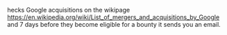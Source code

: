 hecks Google acquisitions on the wikipage https://en.wikipedia.org/wiki/List_of_mergers_and_acquisitions_by_Google and 7 days before they become eligible for a bounty it sends you an email.
